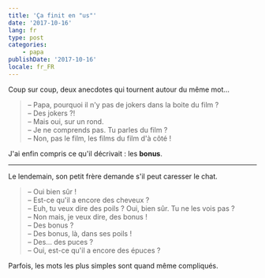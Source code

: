 ```yaml
---
title: 'Ça finit en "us"'
date: '2017-10-16'
lang: fr
type: post
categories:
    - papa
publishDate: '2017-10-16'
locale: fr_FR
---
```


Coup sur coup, deux anecdotes qui tournent autour du même mot…

<!-- more -->

> – Papa, pourquoi il n'y pas de jokers dans la boite du film ?  
> – Des jokers ?!  
> – Mais oui, sur un rond.  
> – Je ne comprends pas. Tu parles du film ?  
> – Non, pas le film, les films du film d'à côté !  

J'ai enfin compris ce qu'il décrivait : les **bonus**.

***

Le lendemain, son petit frère demande s'il peut caresser le chat.

> – Oui bien sûr !  
> – Est-ce qu'il a encore des cheveux ?  
> – Euh, tu veux dire des poils ? Oui, bien sûr. Tu ne les vois pas ?  
> – Non mais, je veux dire, des bonus !  
> – Des bonus ?  
> – Des bonus, là, dans ses poils !  
> – Des… des puces ?  
> – Oui, est-ce qu'il a encore des épuces ?  

Parfois, les mots les plus simples sont quand même compliqués.
